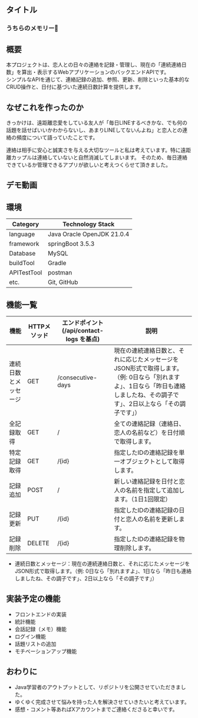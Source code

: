 ## タイトル
### うちらのメモリー🤝


## 概要
本プロジェクトは、恋人との日々の連絡を記録・管理し、現在の「連続連絡日数」を算出・表示するWebアプリケーションのバックエンドAPIです。  
シンプルなAPIを通じて、連絡記録の追加、参照、更新、削除といった基本的なCRUD操作と、日付に基づいた連続日数計算を提供します。




## なぜこれを作ったのか
きっかけは、遠距離恋愛をしている友人が「毎日LINEするべきかな、でも何の話題を話せばいいかわからないし、あまりLINEしてないんよね」と恋人との連絡の頻度について語っていたことです。

連絡は相手に安心と誠実さを与える大切なツールと私は考えています。特に遠距離カップルは連絡していないと自然消滅してしまいます。
そのため、毎日連絡できているか管理できるアプリが欲しいと考えつくらせて頂きました。
## デモ動画



## 環境
| Category    | Technology Stack                   |
|-------------|------------------------------------|
| language    | Java Oracle OpenJDK 21.0.4         |
| framework   | springBoot 3.5.3                   |
| Database    | MySQL                              |
| buildTool   | Gradle                             |
| APITestTool | postman                            |  
| etc.        | Git, GitHub                        |

## 機能一覧
| 機能                 | HTTPメソッド | エンドポイント (/api/contact-logs を基点) | 説明                                                                                                                                                                          | 
| -------------------- | ------------ | ----------------------------------------- | ----------------------------------------------------------------------------------------------------------------------------------------------------------------------------- | 
| 連続日数とメッセージ | GET          | /consecutive-days                         | 現在の連続連絡日数と、それに応じたメッセージをJSON形式で取得します。（例: 0日なら「別れますよ」、1日なら「昨日も連絡しましたね、その調子です」、2日以上なら「その調子です」） | 
| 全記録取得           | GET          | /                                         | 全ての連絡記録（連絡日、恋人の名前など）を日付順で取得します。                                                                                                                | 
| 特定記録取得         | GET          | /{id}                                     | 指定したIDの連絡記録を単一オブジェクトとして取得します。                                                                                                                      | 
| 記録追加             | POST         | /                                         | 新しい連絡記録を日付と恋人の名前を指定して追加します。（1日1回限定）                                                                                                          | 
| 記録更新             | PUT          | /{id}                                     | 指定したIDの連絡記録の日付と恋人の名前を更新します。                                                                                                                          | 
| 記録削除             | DELETE       | /{id}                                     | 指定したIDの連絡記録を物理削除します。                                                                                                                                        | 

* 連続日数とメッセージ：現在の連続連絡日数と、それに応じたメッセージをJSON形式で取得します。（例: 0日なら「別れますよ」、1日なら「昨日も連絡しましたね、その調子です」、2日以上なら「その調子です」）

## 実装予定の機能
* フロントエンドの実装
* 統計機能
* 会話記録（メモ）機能
* ログイン機能
* 話題リストの追加
* モチベーションアップ機能


## おわりに
* Java学習者のアウトプットとして、リポジトリを公開させていただきました。
* ゆくゆく完成させて悩みを持った人を解決させていきたいと考えています。
* 感想・コメント等あればXアカウントまでご連絡くださると幸いです。


